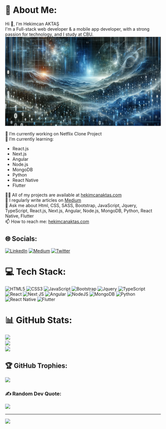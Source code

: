 # 💫 About Me:

Hi 👋, I'm Hekimcan AKTAŞ<br>
I'm a Full-stack web developer & a mobile app developer, with a strong passion for technology, and I study at CBU.
[![ProfileImage](profile-image.jpeg)](https://hekimcanaktas.com) 


🔭 I’m currently working on Netflix Clone Project<br>
🌱 I’m currently learning: 
- React.js
- Next.js
- Angular
- Node.js
- MongoDB
- Python
- React Native
- Flutter

👨‍💻 All of my projects are available at [hekimcanaktas.com](http://hekimcanaktas.com)<br>
📝 I regularly write articles on [Medium](https://medium.com/@hekimcanaktas)<br>
💬 Ask me about Html, CSS, SASS, Bootstrap, JavaScript, Jquery, TypeScript, React.js, Next.js, Angular, Node.js, MongoDB, Python, React Native, Flutter<br>
📫 How to reach me: [hekimcanaktas.com](http://hekimcanaktas.com)

## 🌐 Socials:
[![LinkedIn](https://img.shields.io/badge/LinkedIn-%230077B5.svg?logo=linkedin&logoColor=white)](https://linkedin.com/in/hekimcanaktas) 
[![Medium](https://img.shields.io/badge/Medium-12100E?logo=medium&logoColor=white)](https://medium.com/@@hekimcan) 
[![Twitter](https://img.shields.io/badge/Twitter-%231DA1F2.svg?logo=Twitter&logoColor=white)](https://twitter.com/hekimmcann) 

# 💻 Tech Stack:

![HTML5](https://img.shields.io/badge/html5-%23E34F26.svg?style=for-the-badge&logo=html5&logoColor=white) 
![CSS3](https://img.shields.io/badge/css3-%231572B6.svg?style=for-the-badge&logo=css3&logoColor=white)
![JavaScript](https://img.shields.io/badge/javascript-%23323330.svg?style=for-the-badge&logo=javascript&logoColor=%23F7DF1E)
![Bootstrap](https://img.shields.io/badge/bootstrap-%238511FA.svg?style=for-the-badge&logo=bootstrap&logoColor=white)
![Jquery](https://img.shields.io/badge/jquery-%230769AD.svg?style=for-the-badge&logo=jquery&logoColor=white)
![TypeScript](https://img.shields.io/badge/typescript-%23007ACC.svg?style=for-the-badge&logo=typescript&logoColor=white)
![React](https://img.shields.io/badge/react-%2320232a.svg?style=for-the-badge&logo=react&logoColor=%2361DAFB)
![Next JS](https://img.shields.io/badge/Next-black?style=for-the-badge&logo=next.js&logoColor=white)
![Angular](https://img.shields.io/badge/angular-%23DD0031.svg?style=for-the-badge&logo=angular&logoColor=white)
![NodeJS](https://img.shields.io/badge/node.js-6DA55F?style=for-the-badge&logo=node.js&logoColor=white)
![MongoDB](https://img.shields.io/badge/MongoDB-%234ea94b.svg?style=for-the-badge&logo=mongodb&logoColor=white)
![Python](https://img.shields.io/badge/python-3670A0?style=for-the-badge&logo=python&logoColor=ffdd54)
![React Native](https://img.shields.io/badge/react_native-%2320232a.svg?style=for-the-badge&logo=react&logoColor=%2361DAFB)
![Flutter](https://img.shields.io/badge/Flutter-%2302569B.svg?style=for-the-badge&logo=Flutter&logoColor=white)
<!--... and the rest of the tech stack...-->

# 📊 GitHub Stats:

![](https://github-readme-stats.vercel.app/api?username=hekimm&theme=dark&hide_border=false&include_all_commits=true&count_private=true)<br>
![](https://github-readme-streak-stats.herokuapp.com/?user=hekimm&theme=dark&hide_border=false)<br>
![](https://github-readme-stats.vercel.app/api/top-langs/?username=hekimm&theme=dark&hide_border=false&include_all_commits=true&count_private=true&layout=compact)

## 🏆 GitHub Trophies:
![](https://github-profile-trophy.vercel.app/?username=hekimm&theme=radical&no-frame=false&no-bg=true&margin-w=4)

### ✍️ Random Dev Quote:
![](https://quotes-github-readme.vercel.app/api?type=horizontal&theme=radical)

---

[![](https://visitcount.itsvg.in/api?id=hekimm&icon=0&color=0)](https://visitcount.itsvg.in)
